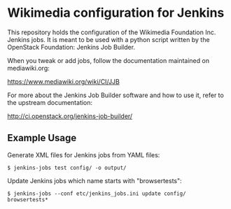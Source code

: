 # Wikimedia configuration for Jenkins

This repository holds the configuration of the Wikimedia Foundation Inc. Jenkins
jobs. It is meant to be used with a python script written by the OpenStack
Foundation: Jenkins Job Builder.

When you tweak or add jobs, follow the documentation maintained on mediawiki.org:

  https://www.mediawiki.org/wiki/CI/JJB

For more about the Jenkins Job Builder software and how to use it, refer to the upstream documentation:

  http://ci.openstack.org/jenkins-job-builder/

## Example Usage

Generate XML files for Jenkins jobs from YAML files:

    $ jenkins-jobs test config/ -o output/

Update Jenkins jobs which name starts with "browsertests":

    $ jenkins-jobs --conf etc/jenkins_jobs.ini update config/ browsertests*
